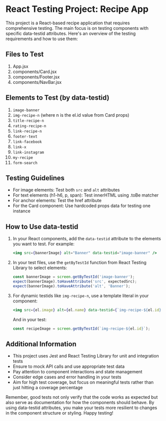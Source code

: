 # React Testing Project: Recipe App
This project is a React-based recipe application that requires comprehensive testing. The main focus is on testing components with specific data-testid attributes. Here's an overview of the testing requirements and how to use them:

## Files to Test
1. App.jsx
2. components/Card.jsx
3. components/Footer.jsx
4. components/NavBar.jsx

## Elements to Test (by data-testid)
1. `image-banner`
2. `img-recipe-n` (where n is the el.id value from Card props)
3. `title-recipe-n`
4. `rating-recipe-n`
5. `link-recipe-n`
6. `footer-text`
7. `link-facebook`
8. `link-x`
9. `link-instagram`
10. `my-recipe`
11. `form-search`

## Testing Guidelines
- For image elements: Test both `src` and `alt` attributes
- For text elements (h1-h6, p, span): Test innerHTML using .toBe matcher
- For anchor elements: Test the href attribute
- For the Card component: Use hardcoded props data for testing one instance

## How to Use data-testid
1. In your React components, add the `data-testid` attribute to the elements you want to test. For example:
   ```jsx
   <img src={bannerImage} alt="Banner" data-testid="image-banner" />
   ```

2. In your test files, use the `getByTestId` function from React Testing Library to select elements:
   ```javascript
   const bannerImage = screen.getByTestId('image-banner');
   expect(bannerImage).toHaveAttribute('src', expectedSrc);
   expect(bannerImage).toHaveAttribute('alt', 'Banner');
   ```

3. For dynamic testids like `img-recipe-n`, use a template literal in your component:
   ```jsx
   <img src={el.image} alt={el.name} data-testid={`img-recipe-${el.id}`} />
   ```
   And in your test:
   ```javascript
   const recipeImage = screen.getByTestId(`img-recipe-${el.id}`);
   ```

## Additional Information
- This project uses Jest and React Testing Library for unit and integration tests
- Ensure to mock API calls and use appropriate test data
- Pay attention to component interactions and state management
- Consider edge cases and error handling in your tests
- Aim for high test coverage, but focus on meaningful tests rather than just hitting a coverage percentage

Remember, good tests not only verify that the code works as expected but also serve as documentation for how the components should behave. By using data-testid attributes, you make your tests more resilient to changes in the component structure or styling. Happy testing!